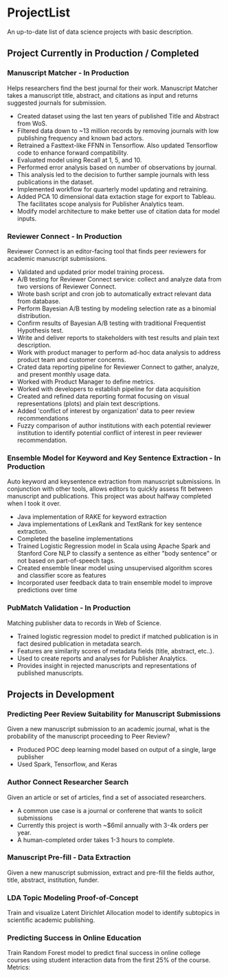 # ProjectList
An up-to-date list of data science projects with basic description.

## Project Currently in Production / Completed
### Manuscript Matcher - In Production
Helps researchers find the best journal for their work. Manuscript Matcher takes a manuscript title, abstract, and citations as input and returns suggested journals for submission. 
* Created dataset using the last ten years of published Title and Abstract from WoS.
* Filtered data down to ~13 million records by removing journals with low publishing frequency and known bad actors.
* Retrained a Fasttext-like FFNN in Tensorflow. Also updated Tensorflow code to enhance forward compatibility.
* Evaluated model using Recall at 1, 5, and 10.
* Performed error analysis based on number of observations by journal.
* This analysis led to the decision to further sample journals with less publications in the dataset.
* Implemented workflow for quarterly model updating and retraining.
* Added PCA 10 dimensional data extaction stage for export to Tableau. The facilitates scope analysis for Publisher Analytics team.
* Modify model architecture to make better use of citation data for model inputs.

### Reviewer Connect - In Production
Reviewer Connect is an editor-facing tool that finds peer reviewers for academic manuscript submissions.
* Validated and updated prior model training process.
* A/B testing for Reviewer Connect service: collect and analyze data from two versions of Reviewer Connect.
* Wrote bash script and cron job to automatically extract relevant data from database.
* Perform Bayesian A/B testing by modeling selection rate as a binomial distribution.
* Confirm results of Bayesian A/B testing with traditional Frequentist Hypothesis test.
* Write and deliver reports to stakeholders with test results and plain text description.
* Work with product manager to perform ad-hoc data analysis to address product team and customer concerns.
* Crated data reporting pipeline for Reviewer Connect to gather, analyze, and present monthly usage data.
* Worked with Product Manager to define metrics.
* Worked with developers to establish pipeline for data acquisition
* Created and refined data reporting format focusing on visual representations (plots) and plain text descriptions.
* Added 'conflict of interest by organization' data to peer review recommendations
* Fuzzy comparison of author institutions with each potential reviewer institution to identify potential conflict of interest in peer reviewer recommendation.

### Ensemble Model for Keyword and Key Sentence Extraction - In Production
Auto keyword and keysentence extraction from manuscript submissions. In conjunction with other tools, allows editors to quickly assess fit between manuscript and publications. This project was about halfway completed when I took it over.
* Java implementation of RAKE for keyword extraction
* Java implementations of LexRank and TextRank for key sentence extraction. 
* Completed the baseline implementations
* Trained Logistic Regression model in Scala using Apache Spark and Stanford Core NLP to classify a sentence as either "body sentence" or not based on part-of-speech tags.
* Created ensemble linear model using unsupervised algorithm scores and classifier score as features
* Incorporated user feedback data to train ensemble model to improve predictions over time

### PubMatch Validation - In Production
Matching publisher data to records in Web of Science.
* Trained logistic regression model to predict if matched publication is in fact desired publication in metadata search.
* Features are similarity scores of metadata fields (title, abstract, etc..).
* Used to create reports and analyses for Publisher Analytics.
* Provides insight in rejected manuscripts and representations of published manuscripts.

## Projects in Development
### Predicting Peer Review Suitability for Manuscript Submissions
Given a new manuscript submission to an academic journal, what is the probability of the manuscript proceeding to Peer Review?
* Produced POC deep learning model based on output of a single, large publisher
* Used Spark, Tensorflow, and Keras

### Author Connect Researcher Search
Given an article or set of articles, find a set of associated researchers.
* A common use case is a journal or conferene that wants to solicit submissions
* Currently this project is worth ~$6mil annually with 3-4k orders per year.
* A human-completed order takes 1-3 hours to complete.

### Manuscript Pre-fill - Data Extraction
Given a new manuscript submission, extract and pre-fill the fields author, title, abstract, institution, funder.

### LDA Topic Modeling Proof-of-Concept
Train and visualize Latent Dirichlet Allocation model to identify subtopics in scientific academic publishing.

### Predicting Success in Online Education
Train Random Forest model to predict final success in online college courses using student interaction data from the first 25% of the course. Metrics:

